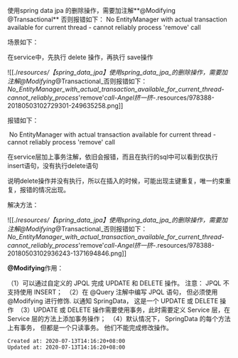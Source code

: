 
使用spring data jpa 的删除操作，需要加注解**@Modifying     @Transactional** 否则报错如下： No EntityManager with actual transaction available for current thread - cannot reliably process 'remove' call

场景如下：

在service中，先执行 delete 操作，再执行 save操作

![[./_resources/【spring_data_jpa】使用spring_data_jpa_的删除操作，需要加注解@Modifying_@Transactional_否则报错如下：_No_EntityManager_with_actual_transaction_available_for_current_thread_-_cannot_reliably_process_'remove'_call_-_Angel挤一挤_-.resources/978388-20180503102729301-249635258.png]]

报错如下：

 No EntityManager with actual transaction available for current thread - cannot reliably process 'remove' call

在service层加上事务注解，依旧会报错，而且在执行的sql中可以看到仅执行insert语句，没有执行delete语句

说明delete操作并没有执行，所以在插入的时候，可能出现主键重复，唯一约束重复，报错的情况出现。

解决方法：

![[./_resources/【spring_data_jpa】使用spring_data_jpa_的删除操作，需要加注解@Modifying_@Transactional_否则报错如下：_No_EntityManager_with_actual_transaction_available_for_current_thread_-_cannot_reliably_process_'remove'_call_-_Angel挤一挤_-.resources/978388-20180503102936243-1371694846.png]]

**@Modifying**作用：

（1）可以通过自定义的 JPQL 完成 UPDATE 和 DELETE 操作。 注意： JPQL 不支持使用 INSERT； 
（2）在 @Query 注解中编写 JPQL 语句， 但必须使用 @Modifying 进行修饰. 以通知 SpringData， 这是一个 UPDATE 或 DELETE 操作 
（3）UPDATE 或 DELETE 操作需要使用事务，此时需要定义 Service 层，在 Service 层的方法上添加事务操作； 
（4）默认情况下， SpringData 的每个方法上有事务， 但都是一个只读事务。 他们不能完成修改操作。

    Created at: 2020-07-13T14:16:20+08:00
    Updated at: 2020-07-13T14:16:20+08:00

